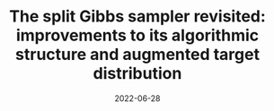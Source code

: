 ---
title: "The split Gibbs sampler revisited: improvements to its algorithmic structure and augmented target distribution"
collection: publications
permalink: /publication/2022-06-28-REVISITING-SGS
excerpt: 'This paper proposes a new accelerated proximal Markov chain Monte Carlo (MCMC) methodology to perform Bayesian computation efficiently in imaging inverse problems. The proposed methodology is derived from the Langevin diffusion process and stems from tightly integrating two state-of-the-art proximal Langevin MCMC samplers, SK-ROCK and split Gibbs sampling (SGS), which employ distinctively different strategies to improve convergence speed. More precisely, we show how to integrate, at the level of the Langevin diffusion process, the proximal SK-ROCK sampler which is based on a stochastic Runge-Kutta-Chebyshev approximation of the diffusion, with the model augmentation and relaxation strategy that SGS exploits to speed up Bayesian computation at the expense of asymptotic bias. This leads to a new and faster proximal SK-ROCK sampler that combines the accelerated quality of the original SK-ROCK sampler with the computational benefits of augmentation and relaxation. Moreover, rather than viewing the augmented and relaxed model as an approximation of the target model, positioning relaxation in a bias-variance trade-off, we propose to regard the augmented and relaxed model as a generalisation of the target model. This then allows us to carefully calibrate the amount of relaxation in order to simultaneously improve the accuracy of the model (as measured by the model evidence) and the sampler convergence speed. To achieve this, we derive an empirical Bayesian method to automatically estimate the optimal amount of relaxation by maximum marginal likelihood estimation. The proposed methodology is demonstrated with a range of numerical experiments related to image deblurring and inpainting, as well as with comparisons with alternative approaches from the state of the art.'
date: 2022-06-28
venue: '<a href="https://arxiv.org/abs/1908.08845">arXiv</a>," <a href=https://github.com/luisvargasmieles/ls-MCMC">code</a>'
paperurl: https://arxiv.org/abs/2206.13894
citation: 'Marcelo Pereyra, Luis A. Vargas-Mieles, and Konstantinos C. Zygalakis, &quot;The split Gibbs sampler revisited: improvements to its algorithmic structure and augmented target distribution&quot;, <i>arXiv</i>.'
---